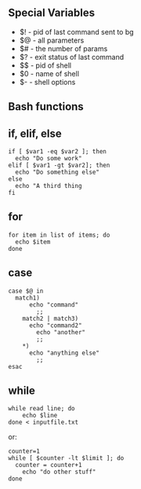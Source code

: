 Special Variables
-----------------

- $! - pid of last command sent to bg
- $@ - all parameters
- $# - the number of params
- $? - exit status of last command
- $$ - pid of shell
- $0 - name of shell
- $- - shell options

Bash functions
--------------

if, elif, else
--------------

```
if [ $var1 -eq $var2 ]; then
  echo "Do some work"
elif [ $var1 -gt $var2]; then
  echo "Do something else"
else
  echo "A third thing
fi
```

for
---

```
for item in list of items; do
  echo $item
done
```

case
----

```
case $@ in
  match1)
	  echo "command"
		;;
	match2 | match3)
	  echo "command2"
		echo "another"
		;;
	*)
	  echo "anything else"
		;;
esac
```
while
-----

```
while read line; do
	echo $line
done < inputfile.txt
```

or:

```
counter=1
while [ $counter -lt $limit ]; do
  counter = counter+1
	echo "do other stuff"
done
```
